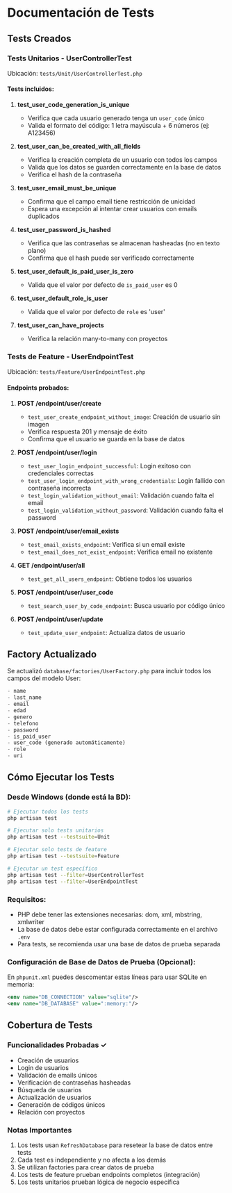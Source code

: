 # Documentación de Tests

## Tests Creados

### Tests Unitarios - UserControllerTest

Ubicación: `tests/Unit/UserControllerTest.php`

#### Tests incluidos:

1. **test_user_code_generation_is_unique**
   - Verifica que cada usuario generado tenga un `user_code` único
   - Valida el formato del código: 1 letra mayúscula + 6 números (ej: A123456)

2. **test_user_can_be_created_with_all_fields**
   - Verifica la creación completa de un usuario con todos los campos
   - Valida que los datos se guarden correctamente en la base de datos
   - Verifica el hash de la contraseña

3. **test_user_email_must_be_unique**
   - Confirma que el campo email tiene restricción de unicidad
   - Espera una excepción al intentar crear usuarios con emails duplicados

4. **test_user_password_is_hashed**
   - Verifica que las contraseñas se almacenan hasheadas (no en texto plano)
   - Confirma que el hash puede ser verificado correctamente

5. **test_user_default_is_paid_user_is_zero**
   - Valida que el valor por defecto de `is_paid_user` es 0

6. **test_user_default_role_is_user**
   - Valida que el valor por defecto de `role` es 'user'

7. **test_user_can_have_projects**
   - Verifica la relación many-to-many con proyectos

### Tests de Feature - UserEndpointTest

Ubicación: `tests/Feature/UserEndpointTest.php`

#### Endpoints probados:

1. **POST /endpoint/user/create**
   - `test_user_create_endpoint_without_image`: Creación de usuario sin imagen
   - Verifica respuesta 201 y mensaje de éxito
   - Confirma que el usuario se guarda en la base de datos

2. **POST /endpoint/user/login**
   - `test_user_login_endpoint_successful`: Login exitoso con credenciales correctas
   - `test_user_login_endpoint_with_wrong_credentials`: Login fallido con contraseña incorrecta
   - `test_login_validation_without_email`: Validación cuando falta el email
   - `test_login_validation_without_password`: Validación cuando falta el password

3. **POST /endpoint/user/email_exists**
   - `test_email_exists_endpoint`: Verifica si un email existe
   - `test_email_does_not_exist_endpoint`: Verifica email no existente

4. **GET /endpoint/user/all**
   - `test_get_all_users_endpoint`: Obtiene todos los usuarios

5. **POST /endpoint/user/user_code**
   - `test_search_user_by_code_endpoint`: Busca usuario por código único

6. **POST /endpoint/user/update**
   - `test_update_user_endpoint`: Actualiza datos de usuario

## Factory Actualizado

Se actualizó `database/factories/UserFactory.php` para incluir todos los campos del modelo User:

```php
- name
- last_name
- email
- edad
- genero
- telefono
- password
- is_paid_user
- user_code (generado automáticamente)
- role
- uri
```

## Cómo Ejecutar los Tests

### Desde Windows (donde está la BD):

```bash
# Ejecutar todos los tests
php artisan test

# Ejecutar solo tests unitarios
php artisan test --testsuite=Unit

# Ejecutar solo tests de feature
php artisan test --testsuite=Feature

# Ejecutar un test específico
php artisan test --filter=UserControllerTest
php artisan test --filter=UserEndpointTest
```

### Requisitos:

- PHP debe tener las extensiones necesarias: dom, xml, mbstring, xmlwriter
- La base de datos debe estar configurada correctamente en el archivo `.env`
- Para tests, se recomienda usar una base de datos de prueba separada

### Configuración de Base de Datos de Prueba (Opcional):

En `phpunit.xml` puedes descomentar estas líneas para usar SQLite en memoria:

```xml
<env name="DB_CONNECTION" value="sqlite"/>
<env name="DB_DATABASE" value=":memory:"/>
```

## Cobertura de Tests

### Funcionalidades Probadas ✓
- Creación de usuarios
- Login de usuarios
- Validación de emails únicos
- Verificación de contraseñas hasheadas
- Búsqueda de usuarios
- Actualización de usuarios
- Generación de códigos únicos
- Relación con proyectos

### Notas Importantes

1. Los tests usan `RefreshDatabase` para resetear la base de datos entre tests
2. Cada test es independiente y no afecta a los demás
3. Se utilizan factories para crear datos de prueba
4. Los tests de feature prueban endpoints completos (integración)
5. Los tests unitarios prueban lógica de negocio específica
